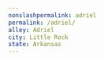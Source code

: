 ```yaml
---
﻿nonslashpermalink: adriel
permalink: /adriel/
alley: Adriel
city: Little Rock
state: Arkansas
---
```

